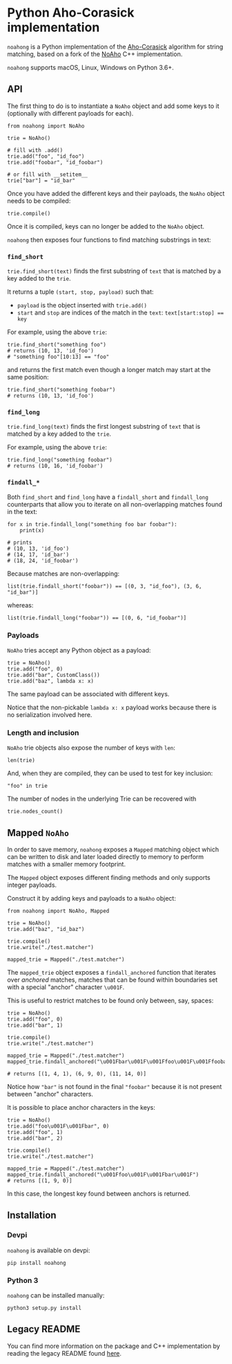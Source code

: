 # Python Aho-Corasick implementation

`noahong` is a Python implementation of the [Aho-Corasick](https://en.wikipedia.org/wiki/Aho%E2%80%93Corasick_algorithm) algorithm for string matching, based on a fork of the [NoAho](https://github.com/JDonner/NoAho) C++ implementation.


`noahong` supports macOS, Linux, Windows on Python 3.6+.


## API

The first thing to do is to instantiate a `NoAho` object and add some keys to it (optionally with different payloads for each).

```python3
from noahong import NoAho

trie = NoAho()

# fill with .add()
trie.add("foo", "id_foo")
trie.add("foobar", "id_foobar")

# or fill with __setitem__
trie["bar"] = "id_bar"
```

Once you have added the different keys and their payloads, the `NoAho` object needs to be compiled:

```python3
trie.compile()
```

Once it is compiled, keys can no longer be added to the `NoAho` object.

`noahong` then exposes four functions to find matching substrings in text:

### `find_short`

`trie.find_short(text)` finds the first substring of `text` that is matched by a key added to the `trie`. 

It returns a tuple `(start, stop, payload)` such that: 
- `payload` is the object inserted with `trie.add()`
- `start` and `stop` are indices of the match in the `text`: `text[start:stop] == key` 

For example, using the above `trie`:

```python3
trie.find_short("something foo")
# returns (10, 13, 'id_foo')
# "something foo"[10:13] == "foo"
```

and returns the first match even though a longer match may start at the same position:

```python3
trie.find_short("something foobar")
# returns (10, 13, 'id_foo')
```

### `find_long`

`trie.find_long(text)` finds the first longest substring of `text` that is matched by a key added to the `trie`. 

For example, using the above `trie`:

```python3
trie.find_long("something foobar")
# returns (10, 16, 'id_foobar')
```

### `findall_*`

Both `find_short` and `find_long` have a `findall_short` and `findall_long` counterparts that allow you to iterate on all non-overlapping matches found
in the text:

```python3
for x in trie.findall_long("something foo bar foobar"): 
    print(x)       

# prints                          
# (10, 13, 'id_foo')
# (14, 17, 'id_bar')
# (18, 24, 'id_foobar')
```

Because matches are non-overlapping:

```python3
list(trie.findall_short("foobar")) == [(0, 3, "id_foo"), (3, 6, "id_bar")]
```

whereas:

```python3
list(trie.findall_long("foobar")) == [(0, 6, "id_foobar")]
```

### Payloads

`NoAho` tries accept any Python object as a payload:

```python3
trie = NoAho()
trie.add("foo", 0)
trie.add("bar", CustomClass())
trie.add("baz", lambda x: x)
```

The same payload can be associated with different keys.

Notice that the non-pickable `lambda x: x` payload works because
there is no serialization involved here.

### Length and inclusion

`NoAho` trie objects also expose the number of keys with `len`:

```python3
len(trie)
```

And, when they are compiled, they can be used to test for key inclusion:

```python3
"foo" in trie
```

The number of nodes in the underlying Trie can be recovered with 

```python3
trie.nodes_count()
```

## Mapped `NoAho`

In order to save memory, `noahong` exposes a `Mapped` matching object which can be written to disk and later loaded directly to memory to perform matches with a smaller memory footprint.

The `Mapped` object exposes different finding methods and only supports integer payloads.

Construct it by adding keys and payloads to a `NoAho` object:

```python3
from noahong import NoAho, Mapped

trie = NoAho()
trie.add("baz", "id_baz")

trie.compile()
trie.write("./test.matcher")

mapped_trie = Mapped("./test.matcher")
```

The `mapped_trie` object exposes a `findall_anchored` function that iterates over _anchored_ matches, matches that can be found within boundaries set with a special "anchor" character `\u001F`.

This is useful to restrict matches to be found only between, say, spaces:

```python3
trie = NoAho()
trie.add("foo", 0)
trie.add("bar", 1)

trie.compile()
trie.write("./test.matcher")

mapped_trie = Mapped("./test.matcher")
mapped_trie.findall_anchored("\u001Fbar\u001F\u001Ffoo\u001F\u001Ffoobar\u001F")

# returns [(1, 4, 1), (6, 9, 0), (11, 14, 0)]
```

Notice how `"bar"` is not found in the final `"foobar"` because it is not present between "anchor" characters.

It is possible to place anchor characters in the keys:

```python3
trie = NoAho()
trie.add("foo\u001F\u001Fbar", 0)
trie.add("foo", 1)
trie.add("bar", 2)

trie.compile()
trie.write("./test.matcher")

mapped_trie = Mapped("./test.matcher")
mapped_trie.findall_anchored("\u001Ffoo\u001F\u001Fbar\u001F")
# returns [(1, 9, 0)]
```

In this case, the longest key found between anchors is returned.


## Installation

### Devpi

`noahong` is available on devpi:

```
pip install noahong
```

### Python 3

`noahong` can be installed manually:

```
python3 setup.py install
```

## Legacy README

You can find more information on the package and C++ implementation by reading the 
legacy README found [here](./README-legacy.md).

